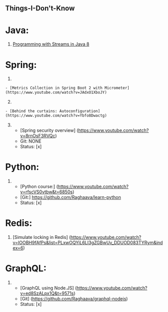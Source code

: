 ## Things-I-Don't-Know

# Java: 
  1) [Programming with Streams in Java 8](https://www.youtube.com/watch?v=rVfRDLIw_Zw)

# Spring:

  1. 
    - [Metrics Collection in Spring Boot 2 with Micrometer] (https://www.youtube.com/watch?v=JAdxO1XboJY)
  2.
    - [Behind the curtains: Autoconfiguration] (https://www.youtube.com/watch?v=Ybfo8Dwactg)
  3.
     - [Spring security overview] (https://www.youtube.com/watch?v=8rnOsF3RVQc)
     - Git: NONE
     - Status: [x]
  
# Python:
  1. 
       - [Python course:] (https://www.youtube.com/watch?v=rfscVS0vtbw&t=6850s)
       - [Git:] https://github.com/Raghaava/learn-python
       - Status: [x]
  
# Redis:
  1) [Simulate locking in Redis] (https://www.youtube.com/watch?v=lOOBH9fAfPs&list=PLxwOQYiL6LI3gZGBwUv_DDUOD083TYRym&index=6)
  
# GraphQL:
  1.
     - [GraphQL using Node.JS] (https://www.youtube.com/watch?v=ed8SzALpx1Q&t=9571s)
     - [Git] (https://github.com/Raghaava/graphql-nodejs)
     - Status: [x]
